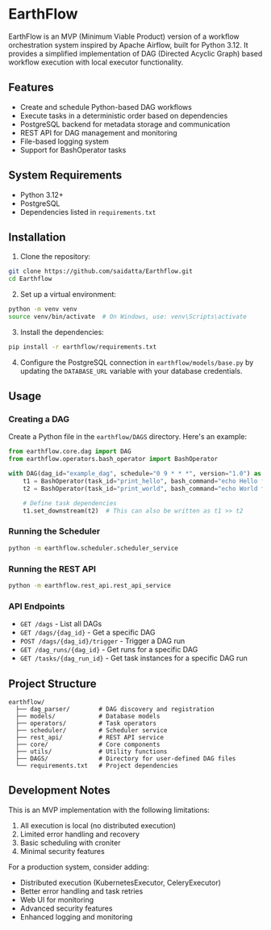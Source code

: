 # EarthFlow

EarthFlow is an MVP (Minimum Viable Product) version of a workflow orchestration system inspired by Apache Airflow, built for Python 3.12. It provides a simplified implementation of DAG (Directed Acyclic Graph) based workflow execution with local executor functionality.

## Features

- Create and schedule Python-based DAG workflows
- Execute tasks in a deterministic order based on dependencies
- PostgreSQL backend for metadata storage and communication
- REST API for DAG management and monitoring
- File-based logging system
- Support for BashOperator tasks

## System Requirements

- Python 3.12+
- PostgreSQL
- Dependencies listed in `requirements.txt`

## Installation

1. Clone the repository:

```bash
git clone https://github.com/saidatta/Earthflow.git
cd Earthflow
```

2. Set up a virtual environment:

```bash
python -m venv venv
source venv/bin/activate  # On Windows, use: venv\Scripts\activate
```

3. Install the dependencies:

```bash
pip install -r earthflow/requirements.txt
```

4. Configure the PostgreSQL connection in `earthflow/models/base.py` by updating the `DATABASE_URL` variable with your database credentials.

## Usage

### Creating a DAG

Create a Python file in the `earthflow/DAGS` directory. Here's an example:

```python
from earthflow.core.dag import DAG
from earthflow.operators.bash_operator import BashOperator

with DAG(dag_id="example_dag", schedule="0 9 * * *", version="1.0") as dag:
    t1 = BashOperator(task_id="print_hello", bash_command="echo Hello from t1")
    t2 = BashOperator(task_id="print_world", bash_command="echo World from t2")

    # Define task dependencies
    t1.set_downstream(t2)  # This can also be written as t1 >> t2
```

### Running the Scheduler

```bash
python -m earthflow.scheduler.scheduler_service
```

### Running the REST API

```bash
python -m earthflow.rest_api.rest_api_service
```

### API Endpoints

- `GET /dags` - List all DAGs
- `GET /dags/{dag_id}` - Get a specific DAG
- `POST /dags/{dag_id}/trigger` - Trigger a DAG run
- `GET /dag_runs/{dag_id}` - Get runs for a specific DAG
- `GET /tasks/{dag_run_id}` - Get task instances for a specific DAG run

## Project Structure

```
earthflow/
  ├── dag_parser/        # DAG discovery and registration
  ├── models/            # Database models
  ├── operators/         # Task operators
  ├── scheduler/         # Scheduler service
  ├── rest_api/          # REST API service
  ├── core/              # Core components
  ├── utils/             # Utility functions
  ├── DAGS/              # Directory for user-defined DAG files
  └── requirements.txt   # Project dependencies
```

## Development Notes

This is an MVP implementation with the following limitations:

1. All execution is local (no distributed execution)
2. Limited error handling and recovery
3. Basic scheduling with croniter 
4. Minimal security features

For a production system, consider adding:
- Distributed execution (KubernetesExecutor, CeleryExecutor)
- Better error handling and task retries
- Web UI for monitoring
- Advanced security features
- Enhanced logging and monitoring
